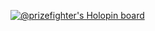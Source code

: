 [![@prizefighter's Holopin board](https://holopin.me/prizefighter)](https://holopin.io/@prizefighter)
